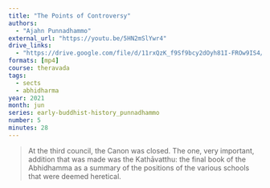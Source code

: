 ```yaml
---
title: "The Points of Controversy"
authors:
  - "Ajahn Punnadhammo"
external_url: "https://youtu.be/5HN2mSlYwr4"
drive_links:
  - "https://drive.google.com/file/d/11rxQzK_f9Sf9bcy2dOyh81I-FROw9IS4/view?usp=drivesdk"
formats: [mp4]
course: theravada
tags:
  - sects
  - abhidharma
year: 2021
month: jun
series: early-buddhist-history_punnadhammo
number: 5
minutes: 28
---
```


> At the third council, the Canon was closed. The one, very important, addition that was made was the Kathāvatthu: the final book of the Abhidhamma as a summary of the positions of the various schools that were deemed heretical.
